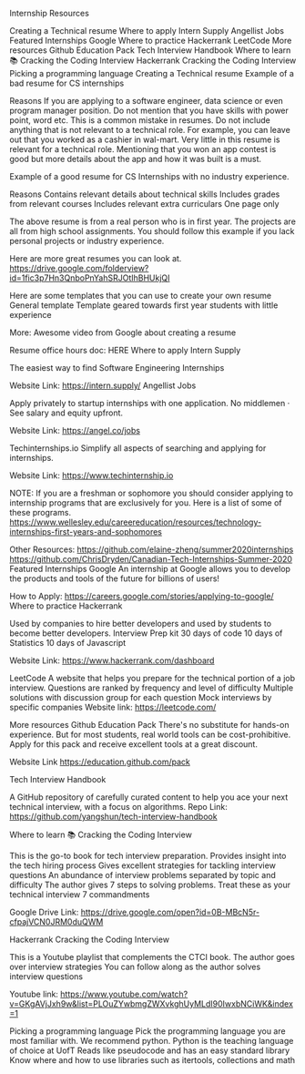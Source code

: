 Internship Resources

Creating a Technical resume
Where to apply
Intern Supply
Angellist Jobs
Featured Internships
Google
Where to practice
Hackerrank
LeetCode
More resources
Github Education Pack
Tech Interview Handbook
Where to learn
📚 Cracking the Coding Interview
Hackerrank Cracking the Coding Interview
Picking a programming language
Creating a Technical resume
Example of a bad resume for CS internships

Reasons
If you are applying to a software engineer, data science or even program manager position. Do not mention that you have skills with power point, word etc. This is a common mistake in resumes. 
Do not include anything that is not relevant to a technical role. For example, you can leave out that you worked as a cashier in wal-mart. 
Very little in this resume is relevant for a technical role. 
Mentioning that you won an app contest is good but more details about the app and how it was built is a must. 


Example of a good resume for CS Internships with no industry 
experience. 


Reasons
Contains relevant details about technical skills
Includes grades from relevant courses
Includes relevant extra curriculars
One page only

The above resume is from a real person who is in first year. The projects are all from high school assignments. You should follow this example if you lack personal projects or industry experience. 

Here are more great resumes you can look at. 
https://drive.google.com/folderview?id=1fic3p7Hn3QnboPnYahSRJOtIhBHUkjQI

Here are some templates that you can use to create your own resume
General template
Template geared towards first year students with little experience

More:
Awesome video from Google about creating a resume 

Resume office hours doc: HERE
Where to apply
 Intern Supply

The easiest way to find Software Engineering Internships

Website Link:
https://intern.supply/
Angellist Jobs

Apply privately to startup internships with one application. No middlemen · See salary and equity upfront. 

Website Link:
https://angel.co/jobs

Techinternships.io
Simplify all aspects of searching and applying for internships. 

Website Link:
https://www.techinternship.io


NOTE: If you are a freshman or sophomore you should consider applying to internship programs that are exclusively for you. Here is a list of some of these programs. https://www.wellesley.edu/careereducation/resources/technology-internships-first-years-and-sophomores

Other Resources:
https://github.com/elaine-zheng/summer2020internships
https://github.com/ChrisDryden/Canadian-Tech-Internships-Summer-2020
Featured Internships
Google
An internship at Google allows you to develop the products and tools of the future for billions of users!

How to Apply:
https://careers.google.com/stories/applying-to-google/
Where to practice
 Hackerrank

Used by companies to hire better developers and used by students to become better developers. 
Interview Prep kit
30 days of code
10 days of Statistics
10 days of Javascript

Website Link:
https://www.hackerrank.com/dashboard

 LeetCode
A website that helps you prepare for the technical portion of a job interview.
Questions are ranked by frequency and level of difficulty 
Multiple solutions with discussion group for each question 
Mock interviews by specific companies
Website link:
https://leetcode.com/

More resources
 Github Education Pack
There's no substitute for hands-on experience. But for most students, real world tools can be cost-prohibitive. Apply for this pack and receive excellent tools at a great discount. 

Website Link
https://education.github.com/pack

  Tech Interview Handbook

A GitHub repository of carefully curated content to help you ace your next technical interview, with a focus on algorithms.
Repo Link:
https://github.com/yangshun/tech-interview-handbook

Where to learn
📚 Cracking the Coding Interview

This is the go-to book for tech interview preparation. 
Provides insight into the tech hiring process
Gives excellent strategies for tackling interview questions
An abundance of interview problems separated by topic and difficulty
The author gives 7 steps to solving problems. Treat these as your technical interview 7 commandments

Google Drive Link: https://drive.google.com/open?id=0B-MBcN5r-cfpajVCN0JRM0duQWM


 Hackerrank Cracking the Coding Interview

This is a Youtube playlist that complements the CTCI book. 
The author goes over interview strategies
You can follow along as the author solves interview questions

Youtube link:
https://www.youtube.com/watch?v=GKgAVjJxh9w&list=PLOuZYwbmgZWXvkghUyMLdI90IwxbNCiWK&index=1

Picking a programming language
Pick the programming language you are most familiar with. We recommend python. 
Python is the teaching language of choice at UofT 
Reads like pseudocode and has an easy standard library
Know where and how to use libraries such as itertools, collections and math

